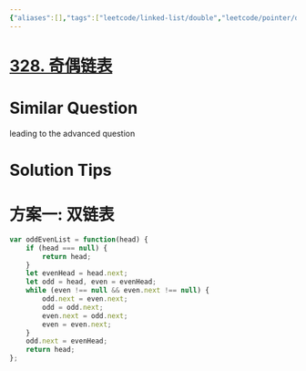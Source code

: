 ```yaml
---
{"aliases":[],"tags":["leetcode/linked-list/double","leetcode/pointer/double"],"review-dates":[],"dg-publish":true,"difficulty":"medium","date-created":"2023-05-29-Mon, 4:46:00 pm","date-modified":"2023-05-29-Mon, 4:47:09 pm","permalink":"/programming/basic/leetcode/328. 奇偶链表/","dgPassFrontmatter":true}
---
```



# [328. 奇偶链表](https://leetcode.cn/problems/odd-even-linked-list/)

# Similar Question

leading to the advanced question

# Solution Tips

# 方案一: 双链表

```js
var oddEvenList = function(head) {
    if (head === null) {
        return head;
    }
    let evenHead = head.next;
    let odd = head, even = evenHead;
    while (even !== null && even.next !== null) {
        odd.next = even.next;
        odd = odd.next;
        even.next = odd.next;
        even = even.next;
    }
    odd.next = evenHead;
    return head;
};
```
